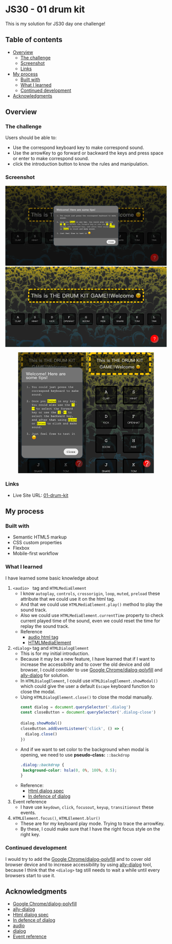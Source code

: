 # JS30 - 01 drum kit

This is my solution for JS30 day one challenge!

## Table of contents
  - [Overview](#overview)
    - [The challenge](#the-challenge)
    - [Screenshot](#screenshot)
    - [Links](#links)
  - [My process](#my-process)
    - [Built with](#built-with)
    - [What I learned](#what-i-learned)
    - [Continued development](#continued-development)
  - [Acknowledgments](#acknowledgments)

## Overview

### The challenge

Users should be able to:

- Use the correspond keyboard key to make correspond sound.
- Use the arrowKey to go forward or backward the keys and press space or enter to make correspond sound.
- click the introduction button to know the rules and manipulation.

### Screenshot

<img src="./image/../images/screenshot/desktop-initial.png" alt="desktop-initial">
<img src="./image/../images/screenshot/desktop-play.png" alt="desktop-play">
<figure style="display: flex;">
  <img src="./images/screenshot/mobile-initial.png" alt="mobile-initial" style="width: 50%;">
  <img src="./images/screenshot/mobile-play.png" alt="mobile-play" style="width: 50%;">
</figure>

### Links

- Live Site URL: [01-drum-kit](https://beginneraboutlife116.github.io/JS30-01-drum-kit/)

## My process

### Built with

- Semantic HTML5 markup
- CSS custom properties
- Flexbox
- Mobile-first workflow

### What I learned

I have learned some basic knowledge about
1. `<audio> ` tag and `HTMLMediaElement`
   - I know `autoplay`, `controls`, `crossorigin`, `loop`, `muted`, `preload` these attribute that we could use it on the html tag.
   - And that we could use `HTMLMediaElement.play()` method to play the sound track.
   - Also we could use `HTMLMediaElement.currentTime` property to check current played time of the sound, even we could reset the time for replay the sound track.
   - Reference
     - [audio html tag](https://developer.mozilla.org/en-US/docs/Web/HTML/Element/audio)
     - [HTMLMediaElement](https://developer.mozilla.org/en-US/docs/Web/API/HTMLMediaElement)
2. `<dialog>` tag and `HTMLDialogElement`
   - This is for my initial introduction.
   - Because it may be a new feature, I have learned that if I want to increase the accessibility and to cover the old device and old browser, I could consider to use [Google Chrome/dialog-polyfill](https://github.com/GoogleChrome/dialog-polyfill) and [ally-dialog](https://a11y-dialog.netlify.app/) for solution.
   - In `HTMLDialogElement`, I could use `HTMLDialogElement.showModal()` which could give the user a default `Escape` keyboard function to close the modal.
   - Using `HTMLDialogElement.close()` to close the modal manually.
     ```js
     const dialog = document.querySelector('.dialog')
     const closeButton = document.querySelector('.dialog-close')

     dialog.showModal()
     closeButton.addEventListener('click', () => {
       dialog.close()
     })
     ```
   - And if we want to set color to the background when modal is opening, we need to use **pseudo-class:** `::backdrop`
     ```css
     .dialog::backdrop {
      background-color: hsla(0, 0%, 100%, 0.5);
     }
     ``` 
   - Reference:
     - [Html dialog spec](https://html.spec.whatwg.org/multipage/interactive-elements.html#the-dialog-element)
     - [In defence of dialog](https://whistlr.info/2021/in-defence-of-dialog/)
3. Event reference
    - I have use `keydown`, `click`, `focusout`, `keyup`, `transitionout` these events.
4. `HTMLElement.focus()`, `HTMLElement.blur()`
    - These are for my keyboard play mode. Trying to trace the arrowKey.
    - By these, I could make sure that I have the right focus style on the right key.

### Continued development

I would try to add the [Google Chrome/dialog-polyfill](https://github.com/GoogleChrome/dialog-polyfill) and to cover old browser device and to increase accessibility by using [ally-dialog](https://a11y-dialog.netlify.app/) tool, because I think that the `<dialog>` tag still needs to wait a while until every browsers start to use it.

## Acknowledgments

- [Google Chrome/dialog-polyfill](https://github.com/GoogleChrome/dialog-polyfill)
- [ally-dialog](https://a11y-dialog.netlify.app/)
- [Html dialog spec](https://html.spec.whatwg.org/multipage/interactive-elements.html#the-dialog-element)
- [In defence of dialog](https://whistlr.info/2021/in-defence-of-dialog/)
- [audio](https://developer.mozilla.org/en-US/docs/Web/HTML/Element/audio)
- [dialog](https://developer.mozilla.org/en-US/docs/Web/HTML/Element/dialog)
- [Event reference](https://developer.mozilla.org/zh-TW/docs/Web/Events)